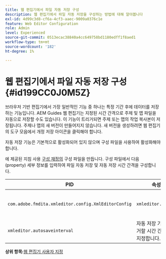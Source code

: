 ```yaml
---
title: 웹 편집기에서 파일 자동 저장 구성
description: 웹 편집기에서 파일 자동 저장을 구성하는 방법에 대해 알아봅니다
exl-id: 4d99c3d8-cf6a-4cf3-aaec-9009a0376c1e
feature: Web Editor Configuration
role: Admin
level: Experienced
source-git-commit: 0513ecac38840a4cc649758bd1180edff1f8aed1
workflow-type: tm+mt
source-wordcount: '182'
ht-degree: 1%

---
```


# 웹 편집기에서 파일 자동 저장 구성 {#id199CC0J0M5Z}

브라우저 기반 편집기에서 가장 일반적인 기능 중 하나는 특정 기간 후에 데이터를 저장하는 기능입니다. AEM Guides 웹 편집기는 지정된 시간 간격으로 주제 및 맵 파일을 자동으로 저장할 수도 있습니다. 이 기능이 트리거되면 주제 또는 맵의 작업 복사본이 저장됩니다. 주제나 맵의 새 버전이 만들어지지 않습니다. 새 버전을 생성하려면 웹 편집기의 도구 모음에서 개정 저장 아이콘을 클릭해야 합니다.

자동 저장 기능은 기본적으로 활성화되어 있지 않으며 구성 파일을 사용하여 활성화해야 합니다.

에 제공된 지침 사용 [구성 재정의](download-install-additional-config-override.md#) 구성 파일을 만듭니다. 구성 파일에서 다음 \(property\) 세부 정보를 입력하여 파일 자동 저장 및 자동 저장 시간 간격을 구성합니다.

| PID | 속성 키 | 속성 값 |
|---|------------|--------------|
| `com.adobe.fmdita.xmleditor.config.XmlEditorConfig` | `xmleditor.autosave` | 부울 \(true/false\).<br> **기본값**: false |
| `xmleditor.autosaveinterval` | 자동 저장 기능을 트리거할 시간 간격(초)을 지정합니다. |

**상위 항목:**[&#x200B;웹 편집기 사용자 지정](conf-web-editor.md)
